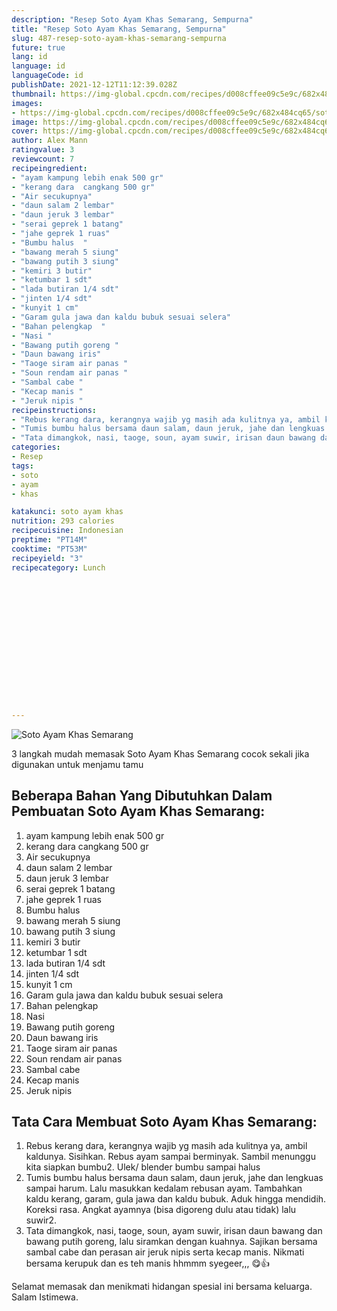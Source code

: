 ```yaml
---
description: "Resep Soto Ayam Khas Semarang, Sempurna"
title: "Resep Soto Ayam Khas Semarang, Sempurna"
slug: 487-resep-soto-ayam-khas-semarang-sempurna
future: true
lang: id
language: id
languageCode: id
publishDate: 2021-12-12T11:12:39.028Z 
thumbnail: https://img-global.cpcdn.com/recipes/d008cffee09c5e9c/682x484cq65/soto-ayam-khas-semarang-foto-resep-utama.webp
images:
- https://img-global.cpcdn.com/recipes/d008cffee09c5e9c/682x484cq65/soto-ayam-khas-semarang-foto-resep-utama.webp
image: https://img-global.cpcdn.com/recipes/d008cffee09c5e9c/682x484cq65/soto-ayam-khas-semarang-foto-resep-utama.webp
cover: https://img-global.cpcdn.com/recipes/d008cffee09c5e9c/682x484cq65/soto-ayam-khas-semarang-foto-resep-utama.webp
author: Alex Mann
ratingvalue: 3
reviewcount: 7
recipeingredient:
- "ayam kampung lebih enak 500 gr"
- "kerang dara  cangkang 500 gr"
- "Air secukupnya"
- "daun salam 2 lembar"
- "daun jeruk 3 lembar"
- "serai geprek 1 batang"
- "jahe geprek 1 ruas"
- "Bumbu halus  "
- "bawang merah 5 siung"
- "bawang putih 3 siung"
- "kemiri 3 butir"
- "ketumbar 1 sdt"
- "lada butiran 1/4 sdt"
- "jinten 1/4 sdt"
- "kunyit 1 cm"
- "Garam gula jawa dan kaldu bubuk sesuai selera"
- "Bahan pelengkap  "
- "Nasi "
- "Bawang putih goreng "
- "Daun bawang iris"
- "Taoge siram air panas "
- "Soun rendam air panas "
- "Sambal cabe "
- "Kecap manis "
- "Jeruk nipis "
recipeinstructions:
- "Rebus kerang dara, kerangnya wajib yg masih ada kulitnya ya, ambil kaldunya. Sisihkan. Rebus ayam sampai berminyak. Sambil menunggu kita siapkan bumbu2. Ulek/ blender bumbu sampai halus"
- "Tumis bumbu halus bersama daun salam, daun jeruk, jahe dan lengkuas sampai harum. Lalu masukkan kedalam rebusan ayam. Tambahkan kaldu kerang, garam, gula jawa dan kaldu bubuk. Aduk hingga mendidih. Koreksi rasa. Angkat ayamnya (bisa digoreng dulu atau tidak) lalu suwir2."
- "Tata dimangkok, nasi, taoge, soun, ayam suwir, irisan daun bawang dan bawang putih goreng, lalu siramkan dengan kuahnya. Sajikan bersama sambal cabe dan perasan air jeruk nipis serta kecap manis. Nikmati bersama kerupuk dan es teh manis hhmmm syegeer,,, 😋👍"
categories:
- Resep
tags:
- soto
- ayam
- khas

katakunci: soto ayam khas 
nutrition: 293 calories
recipecuisine: Indonesian
preptime: "PT14M"
cooktime: "PT53M"
recipeyield: "3"
recipecategory: Lunch


     
    
    
    
    
    
    
    
    
    
    
      
    
---
```



![Soto Ayam Khas Semarang](https://img-global.cpcdn.com/recipes/d008cffee09c5e9c/682x484cq65/soto-ayam-khas-semarang-foto-resep-utama.webp)

3 langkah mudah memasak  Soto Ayam Khas Semarang cocok sekali jika digunakan untuk menjamu tamu

<!--inarticleads1-->

## Beberapa Bahan Yang Dibutuhkan Dalam Pembuatan Soto Ayam Khas Semarang:

1. ayam kampung lebih enak 500 gr
1. kerang dara  cangkang 500 gr
1. Air secukupnya
1. daun salam 2 lembar
1. daun jeruk 3 lembar
1. serai geprek 1 batang
1. jahe geprek 1 ruas
1. Bumbu halus  
1. bawang merah 5 siung
1. bawang putih 3 siung
1. kemiri 3 butir
1. ketumbar 1 sdt
1. lada butiran 1/4 sdt
1. jinten 1/4 sdt
1. kunyit 1 cm
1. Garam gula jawa dan kaldu bubuk sesuai selera
1. Bahan pelengkap  
1. Nasi 
1. Bawang putih goreng 
1. Daun bawang iris
1. Taoge siram air panas 
1. Soun rendam air panas 
1. Sambal cabe 
1. Kecap manis 
1. Jeruk nipis 



<!--inarticleads2-->

## Tata Cara Membuat Soto Ayam Khas Semarang:

1. Rebus kerang dara, kerangnya wajib yg masih ada kulitnya ya, ambil kaldunya. Sisihkan. Rebus ayam sampai berminyak. Sambil menunggu kita siapkan bumbu2. Ulek/ blender bumbu sampai halus
1. Tumis bumbu halus bersama daun salam, daun jeruk, jahe dan lengkuas sampai harum. Lalu masukkan kedalam rebusan ayam. Tambahkan kaldu kerang, garam, gula jawa dan kaldu bubuk. Aduk hingga mendidih. Koreksi rasa. Angkat ayamnya (bisa digoreng dulu atau tidak) lalu suwir2.
1. Tata dimangkok, nasi, taoge, soun, ayam suwir, irisan daun bawang dan bawang putih goreng, lalu siramkan dengan kuahnya. Sajikan bersama sambal cabe dan perasan air jeruk nipis serta kecap manis. Nikmati bersama kerupuk dan es teh manis hhmmm syegeer,,, 😋👍




Selamat memasak dan menikmati hidangan spesial ini bersama keluarga. Salam Istimewa.
